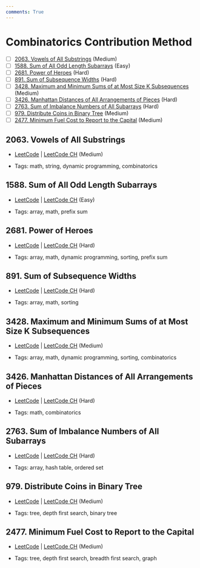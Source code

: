 ```yaml
---
comments: True
---
```


# Combinatorics Contribution Method

- [ ] [2063. Vowels of All Substrings](https://leetcode.cn/problems/vowels-of-all-substrings/) (Medium)
- [ ] [1588. Sum of All Odd Length Subarrays](https://leetcode.cn/problems/sum-of-all-odd-length-subarrays/) (Easy)
- [ ] [2681. Power of Heroes](https://leetcode.cn/problems/power-of-heroes/) (Hard)
- [ ] [891. Sum of Subsequence Widths](https://leetcode.cn/problems/sum-of-subsequence-widths/) (Hard)
- [ ] [3428. Maximum and Minimum Sums of at Most Size K Subsequences](https://leetcode.cn/problems/maximum-and-minimum-sums-of-at-most-size-k-subsequences/) (Medium)
- [ ] [3426. Manhattan Distances of All Arrangements of Pieces](https://leetcode.cn/problems/manhattan-distances-of-all-arrangements-of-pieces/) (Hard)
- [ ] [2763. Sum of Imbalance Numbers of All Subarrays](https://leetcode.cn/problems/sum-of-imbalance-numbers-of-all-subarrays/) (Hard)
- [ ] [979. Distribute Coins in Binary Tree](https://leetcode.cn/problems/distribute-coins-in-binary-tree/) (Medium)
- [ ] [2477. Minimum Fuel Cost to Report to the Capital](https://leetcode.cn/problems/minimum-fuel-cost-to-report-to-the-capital/) (Medium)

## 2063. Vowels of All Substrings

-   [LeetCode](https://leetcode.com/problems/vowels-of-all-substrings/) | [LeetCode CH](https://leetcode.cn/problems/vowels-of-all-substrings/) (Medium)

-   Tags: math, string, dynamic programming, combinatorics

## 1588. Sum of All Odd Length Subarrays

-   [LeetCode](https://leetcode.com/problems/sum-of-all-odd-length-subarrays/) | [LeetCode CH](https://leetcode.cn/problems/sum-of-all-odd-length-subarrays/) (Easy)

-   Tags: array, math, prefix sum

## 2681. Power of Heroes

-   [LeetCode](https://leetcode.com/problems/power-of-heroes/) | [LeetCode CH](https://leetcode.cn/problems/power-of-heroes/) (Hard)

-   Tags: array, math, dynamic programming, sorting, prefix sum

## 891. Sum of Subsequence Widths

-   [LeetCode](https://leetcode.com/problems/sum-of-subsequence-widths/) | [LeetCode CH](https://leetcode.cn/problems/sum-of-subsequence-widths/) (Hard)

-   Tags: array, math, sorting

## 3428. Maximum and Minimum Sums of at Most Size K Subsequences

-   [LeetCode](https://leetcode.com/problems/maximum-and-minimum-sums-of-at-most-size-k-subsequences/) | [LeetCode CH](https://leetcode.cn/problems/maximum-and-minimum-sums-of-at-most-size-k-subsequences/) (Medium)

-   Tags: array, math, dynamic programming, sorting, combinatorics

## 3426. Manhattan Distances of All Arrangements of Pieces

-   [LeetCode](https://leetcode.com/problems/manhattan-distances-of-all-arrangements-of-pieces/) | [LeetCode CH](https://leetcode.cn/problems/manhattan-distances-of-all-arrangements-of-pieces/) (Hard)

-   Tags: math, combinatorics

## 2763. Sum of Imbalance Numbers of All Subarrays

-   [LeetCode](https://leetcode.com/problems/sum-of-imbalance-numbers-of-all-subarrays/) | [LeetCode CH](https://leetcode.cn/problems/sum-of-imbalance-numbers-of-all-subarrays/) (Hard)

-   Tags: array, hash table, ordered set

## 979. Distribute Coins in Binary Tree

-   [LeetCode](https://leetcode.com/problems/distribute-coins-in-binary-tree/) | [LeetCode CH](https://leetcode.cn/problems/distribute-coins-in-binary-tree/) (Medium)

-   Tags: tree, depth first search, binary tree

## 2477. Minimum Fuel Cost to Report to the Capital

-   [LeetCode](https://leetcode.com/problems/minimum-fuel-cost-to-report-to-the-capital/) | [LeetCode CH](https://leetcode.cn/problems/minimum-fuel-cost-to-report-to-the-capital/) (Medium)

-   Tags: tree, depth first search, breadth first search, graph
